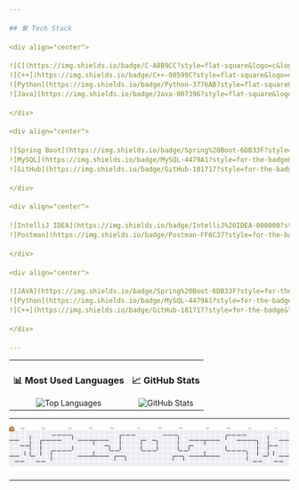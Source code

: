 ```yaml
---

## 🛠 Tech Stack

<div align="center">
  
![C](https://img.shields.io/badge/C-A8B9CC?style=flat-square&logo=c&logoColor=white)
![C++](https://img.shields.io/badge/C++-00599C?style=flat-square&logo=c%2B%2B&logoColor=white)
![Python](https://img.shields.io/badge/Python-3776AB?style=flat-square&logo=python&logoColor=white)
![Java](https://img.shields.io/badge/Java-007396?style=flat-square&logo=openjdk&logoColor=white)

</div>

<div align="center">
  
![Spring Boot](https://img.shields.io/badge/Spring%20Boot-6DB33F?style=for-the-badge&logo=springboot&logoColor=white)
![MySQL](https://img.shields.io/badge/MySQL-4479A1?style=for-the-badge&logo=mysql&logoColor=white)
![GitHub](https://img.shields.io/badge/GitHub-181717?style=for-the-badge&logo=github&logoColor=white)

</div>

<div align="center">
  
![IntelliJ IDEA](https://img.shields.io/badge/IntelliJ%20IDEA-000000?style=for-the-badge&logo=intellijidea&logoColor=white)
![Postman](https://img.shields.io/badge/Postman-FF6C37?style=for-the-badge&logo=postman&logoColor=white)

</div>

<div align="center">

![JAVA](https://img.shields.io/badge/Spring%20Boot-6DB33F?style=for-the-badge&logo=springboot&logoColor=white)
![Python](https://img.shields.io/badge/MySQL-4479A1?style=for-the-badge&logo=mysql&logoColor=white)
![C++](https://img.shields.io/badge/GitHub-181717?style=for-the-badge&logo=github&logoColor=white)

</div>

---
```


<p align="center">
  <table>
    <tr>
      <td align="center">
        <h3>📊 Most Used Languages</h3>
        <img src="https://github-readme-stats.vercel.app/api/top-langs/?username=ParkChanWoo0321&layout=compact&theme=radical" alt="Top Languages" />
      </td>
      <td align="center">
        <h3>📈 GitHub Stats</h3>
        <img src="https://github-readme-stats.vercel.app/api?username=ParkChanWoo0321&show_icons=true&theme=radical" alt="GitHub Stats" />
      </td>
    </tr>
  </table>
</p>

---

<picture>
  <source media="(prefers-color-scheme: dark)" srcset="https://raw.githubusercontent.com/ParkChanWoo0321/pacman-contribution-graph/output/pacman-contribution-graph-dark.svg" />
  <source media="(prefers-color-scheme: light)" srcset="https://raw.githubusercontent.com/ParkChanWoo0321/pacman-contribution-graph/output/pacman-contribution-graph.svg" />
  <img alt="Pacman Contribution Graph" src="https://raw.githubusercontent.com/ParkChanWoo0321/pacman-contribution-graph/output/pacman-contribution-graph.svg" />
</picture>

---
